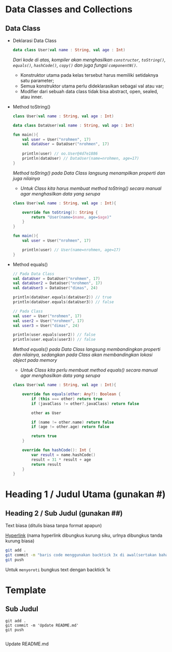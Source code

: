# Data Classes and Collections

## Data Class
* Deklarasi Data Class
    ```kotlin
    data class User(val name : String, val age : Int)
    ```
    _Dari kode di atas, kompiler akan menghasilkan `constructor`, `toString()`, `equals()`, `hashCode()`, `copy()` dan juga fungsi `componentN()`._
    * Konstruktor utama pada kelas tersebut harus memiliki setidaknya satu parameter;
    * Semua konstruktor utama perlu dideklarasikan sebagai val atau var;
    * Modifier dari sebuah data class tidak bisa abstract, open, sealed, atau inner.

* Method toString()
    ```kotlin
    class User(val name : String, val age : Int)
    
    data class DataUser(val name : String, val age : Int)
    
    fun main(){
        val user = User("nrohmen", 17)
        val dataUser = DataUser("nrohmen", 17)
        
        println(user) // oo.User@4d7e1886
        println(dataUser) // DataUser(name=nrohmen, age=17)
    }
    ```
    _Method toString() pada Data Class langsung menampilkan properti dan juga nilainya_
    * _Untuk Class kita harus membuat method toString() secara manual agar menghasilkan data yang serupa_
    ```kotlin
    class User(val name : String, val age : Int){
    
        override fun toString(): String {
            return "User(name=$name, age=$age)"
        }
    }

    fun main(){
        val user = User("nrohmen", 17)

        println(user) // User(name=nrohmen, age=17)
    }
    ```

* Method equals()
    ```kotlin
    // Pada Data Class
    val dataUser = DataUser("nrohmen", 17)
    val dataUser2 = DataUser("nrohmen", 17)
    val dataUser3 = DataUser("dimas", 24)
 
    println(dataUser.equals(dataUser2)) // true
    println(dataUser.equals(dataUser3)) // false

    // Pada Class
    val user = User("nrohmen", 17)
    val user2 = User("nrohmen", 17)
    val user3 = User("dimas", 24)
 
    println(user.equals(user2)) // false
    println(user.equals(user3)) // false
    ```
    _Method equals() pada Data Class langsung membandingkan properti dan nilainya, sedangkan pada Class akan membandingkan lokasi object pada memory_
    * _Untuk Class kita perlu membuat method equals() secara manual agar menghasilkan data yang serupa_
    ```kotlin
    class User(val name : String, val age : Int){
 
        override fun equals(other: Any?): Boolean {
            if (this === other) return true
            if (javaClass != other?.javaClass) return false
    
            other as User
    
            if (name != other.name) return false
            if (age != other.age) return false
    
            return true
        }
    
        override fun hashCode(): Int {
            var result = name.hashCode()
            result = 31 * result + age
            return result
        }
    }
    ```
##
##

# Heading 1 / Judul Utama (gunakan #)

## Heading 2 / Sub Judul (gunakan ##)

Text biasa (ditulis biasa tanpa format apapun)

[Hyperlink](https://www.google.com) (nama hyperlink dibungkus kurung siku, urlnya dibungkus tanda kurung biasa)

```bash
git add .
git commit -m "baris code menggunakan backtick 3x di awal(sertakan bahasanya) dan akhir code"
git push
```

Untuk `menyoroti` bungkus text dengan backtick 1x

# Template

## Sub Judul 
```<bahasa>
git add .
git commit -m 'Update README.md'
git push

```

```kotlin

```

Update README.md